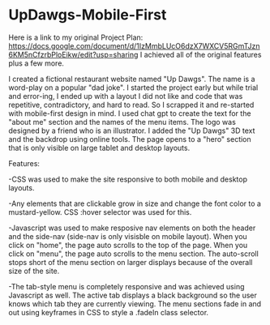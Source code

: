 # UpDawgs-Mobile-First

Here is a link to my original Project Plan: https://docs.google.com/document/d/1IzMmbLUcO6dzX7WXCV5RGmTJzn6KM5nCfzrbPloEikw/edit?usp=sharing
I achieved all of the original features plus a few more.

I created a fictional restaurant website named "Up Dawgs". The name is a word-play on a popular "dad joke".
I started the project early but while trial and error-ing, I ended up with a layout I did not like and code that was repetitive, contradictory, and hard to read.
So I scrapped it and re-started with mobile-first design in mind. I used chat gpt to create the text for the "about me" section and the names of the menu items.
The logo was designed by a friend who is an illustrator. I added the "Up Dawgs" 3D text and the backdrop using online tools.
The page opens to a "hero" section that is only visible on large tablet and desktop layouts.

Features:

-CSS was used to make the site responsive to both mobile and desktop layouts.

-Any elements that are clickable grow in size and change the font color to a mustard-yellow. CSS :hover selector was used for this.

-Javascript was used to make resposive nav elements on both the header and the side-nav (side-nav is only visisble on mobile layout). When you click on "home", the page auto scrolls to the top of the page. When you click on "menu", the page auto scrolls to the menu section. The auto-scroll stops short of the menu section on larger displays because of the overall size of the site.

-The tab-style menu is completely responsive and was achieved using Javascript as well. The active tab displays a black background so the user knows which tab they are currently viewing. The menu sections fade in and out using keyframes in CSS to style a .fadeIn class selector.